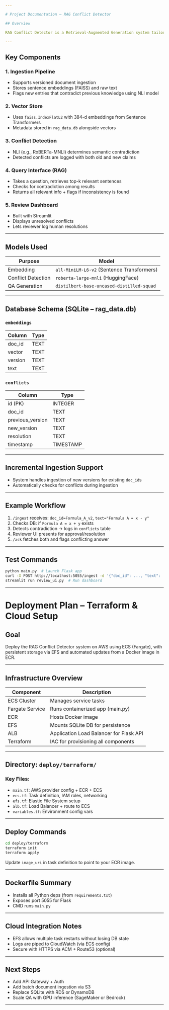 ```yaml
---

# Project Documentation – RAG Conflict Detector

## Overview

RAG Conflict Detector is a Retrieval-Augmented Generation system tailored for enterprise knowledge management where documentation evolves rapidly. It intelligently ingests documents, detects and flags semantic contradictions (e.g., formula changes), and supports conflict-aware question answering using LLMs.

---
```


## Key Components

### 1. **Ingestion Pipeline**

* Supports versioned document ingestion
* Stores sentence embeddings (FAISS) and raw text
* Flags new entries that contradict previous knowledge using NLI model

### 2. **Vector Store**

* Uses `faiss.IndexFlatL2` with 384-d embeddings from Sentence Transformers
* Metadata stored in `rag_data.db` alongside vectors

### 3. **Conflict Detection**

* NLI (e.g., RoBERTa-MNLI) determines semantic contradiction
* Detected conflicts are logged with both old and new claims

### 4. **Query Interface (RAG)**

* Takes a question, retrieves top-k relevant sentences
* Checks for contradiction among results
* Returns all relevant info + flags if inconsistency is found

### 5. **Review Dashboard**

* Built with Streamlit
* Displays unresolved conflicts
* Lets reviewer log human resolutions

---

## Models Used

| Purpose            | Model                                      |
| ------------------ | ------------------------------------------ |
| Embedding          | `all-MiniLM-L6-v2` (Sentence Transformers) |
| Conflict Detection | `roberta-large-mnli` (HuggingFace)         |
| QA Generation      | `distilbert-base-uncased-distilled-squad`  |

---

## Database Schema (SQLite – rag\_data.db)

### `embeddings`

| Column  | Type |
| ------- | ---- |
| doc\_id | TEXT |
| vector  | TEXT |
| version | TEXT |
| text    | TEXT |

### `conflicts`

| Column            | Type      |
| ----------------- | --------- |
| id (PK)           | INTEGER   |
| doc\_id           | TEXT      |
| previous\_version | TEXT      |
| new\_version      | TEXT      |
| resolution        | TEXT      |
| timestamp         | TIMESTAMP |

---

## Incremental Ingestion Support

* System handles ingestion of new versions for existing `doc_id`s
* Automatically checks for conflicts during ingestion

---

## Example Workflow

1. `/ingest` receives: `doc_id=Formula_A_v2`, `text="Formula A = x - y"`
2. Checks DB: if `Formula A = x + y` exists
3. Detects contradiction → logs in `conflicts` table
4. Reviewer UI presents for approval/resolution
5. `/ask` fetches both and flags conflicting answer

---

## Test Commands

```bash
python main.py  # Launch Flask app
curl -X POST http://localhost:5055/ingest -d '{"doc_id": ..., "text": ..., "version": ...}'
streamlit run review_ui.py  # Run dashboard
```

---

# Deployment Plan – Terraform & Cloud Setup

## Goal

Deploy the RAG Conflict Detector system on AWS using ECS (Fargate), with persistent storage via EFS and automated updates from a Docker image in ECR.

---

## Infrastructure Overview

| Component       | Description                             |
| --------------- | --------------------------------------- |
| ECS Cluster     | Manages service tasks                   |
| Fargate Service | Runs containerized app (main.py)        |
| ECR             | Hosts Docker image                      |
| EFS             | Mounts SQLite DB for persistence        |
| ALB             | Application Load Balancer for Flask API |
| Terraform       | IAC for provisioning all components     |

---

## Directory: `deploy/terraform/`

### Key Files:

* `main.tf`: AWS provider config + ECR + ECS
* `ecs.tf`: Task definition, IAM roles, networking
* `efs.tf`: Elastic File System setup
* `alb.tf`: Load Balancer + route to ECS
* `variables.tf`: Environment config vars

---

## Deploy Commands

```bash
cd deploy/terraform
terraform init
terraform apply
```

Update `image_uri` in task definition to point to your ECR image.

---

## Dockerfile Summary

* Installs all Python deps (from `requirements.txt`)
* Exposes port 5055 for Flask
* CMD runs `main.py`

---

## Cloud Integration Notes

* EFS allows multiple task restarts without losing DB state
* Logs are piped to CloudWatch (via ECS config)
* Secure with HTTPS via ACM + Route53 (optional)

---

## Next Steps

* Add API Gateway + Auth
* Add batch document ingestion via S3
* Replace SQLite with RDS or DynamoDB
* Scale QA with GPU inference (SageMaker or Bedrock)

---
